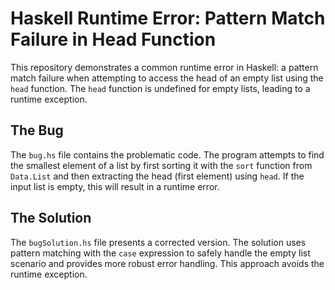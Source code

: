 # Haskell Runtime Error: Pattern Match Failure in Head Function

This repository demonstrates a common runtime error in Haskell: a pattern match failure when attempting to access the head of an empty list using the `head` function. The `head` function is undefined for empty lists, leading to a runtime exception.

## The Bug

The `bug.hs` file contains the problematic code. The program attempts to find the smallest element of a list by first sorting it with the `sort` function from `Data.List` and then extracting the head (first element) using `head`. If the input list is empty, this will result in a runtime error.

## The Solution

The `bugSolution.hs` file presents a corrected version. The solution uses pattern matching with the `case` expression to safely handle the empty list scenario and provides more robust error handling.  This approach avoids the runtime exception.